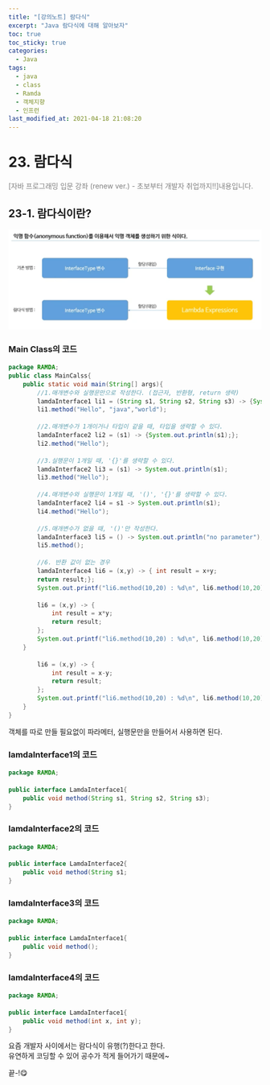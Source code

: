 ```yaml
---
title: "[강의노트] 람다식"
excerpt: "Java 람다식에 대해 알아보자"
toc: true
toc_sticky: true
categories:
  - Java
tags:
  - java
  - class
  - Ramda
  - 객체지향
  - 인프런
last_modified_at: 2021-04-18 21:08:20
---
```


# 23. 람다식
<span style="color:grey">[자바 프로그래밍 입문 강좌 (renew ver.) - 초보부터 개발자 취업까지!!]내용입니다.</span>

## 23-1. 람다식이란?
![이미지](/assets/images/JAVA/java_class/ramda1.png)

  
### Main Class의 코드  
  
```java
package RAMDA;
public class MainCalss{
    public static void main(String[] args){
        //1.매개변수와 실행문만으로 작성한다. (접근자, 반환형, return 생략)  
        lamdaInterface1 li1 = (String s1, String s2, String s3) -> {System.out.println(s1+" "+s2+" "+s3);};
        li1.method("Hello", "java","world");

        //2.매개변수가 1개이거나 타입이 같을 때, 타입을 생략할 수 있다.  
        lamdaInterface2 li2 = (s1) -> {System.out.println(s1);};
        li2.method("Hello");

        //3.실행문이 1개일 때, '{}'를 생략할 수 있다.
        lamdaInterface2 li3 = (s1) -> System.out.println(s1);  
        li3.method("Hello");

        //4.매개변수와 실행문이 1개일 때, '()', '{}'를 생략할 수 있다.
        lamdaInterface2 li4 = s1 -> System.out.println(s1);
        li4.method("Hello");

        //5.매개변수가 없을 때, '()'만 작성한다.
        lamdaInterface3 li5 = () -> System.out.println("no parameter");
        li5.method();

        //6. 반환 값이 없는 경우
        lamdaInterface4 li6 = (x,y) -> { int result = x+y;
        return result;};
        System.out.printf("li6.method(10,20) : %d\n", li6.method(10,20));
          
        li6 = (x,y) -> { 
            int result = x*y;
            return result;
        };
        System.out.printf("li6.method(10,20) : %d\n", li6.method(10,20));
    }
      
        li6 = (x,y) -> { 
            int result = x-y;
            return result;
        };
        System.out.printf("li6.method(10,20) : %d\n", li6.method(10,20));
    }
}
```  
  
객체를 따로 만들 필요없이 파라메터, 실행문만을 만들어서 사용하면 된다.  

### lamdaInterface1의 코드  
  
```java
package RAMDA;

public interface LamdaInterface1{
    public void method(String s1, String s2, String s3);
}
```
  
### lamdaInterface2의 코드  
  
```java
package RAMDA;

public interface LamdaInterface2{
    public void method(String s1;
}
```
  
### lamdaInterface3의 코드  
  
```java
package RAMDA;

public interface LamdaInterface1{
    public void method();
}
```
  
### lamdaInterface4의 코드  
  
```java
package RAMDA;

public interface LamdaInterface1{
    public void method(int x, int y);
}
```
  
요즘 개발자 사이에서는 람다식이 유행(?)한다고 한다.  
유연하게 코딩할 수 있어 공수가 적게 들어가기 때문에~  
  

끝-!😋